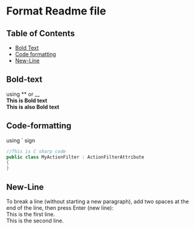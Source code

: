 # Format Readme file
## Table of Contents
- [Bold Text](#bold-text)
- [Code formatting](#code-formatting)
- [New-Line](#new-line)
  
## Bold-text
using ** or __  
**This is Bold text**  
__This is also Bold text__

## Code-formatting
using ` sign  
```csharp
//This is C sharp code
public class MyActionFilter : ActionFilterAttribute
{
}
```
## New-Line
To break a line (without starting a new paragraph), add two spaces at the end of the line, then press Enter (new line):  
This is the first line.  
This is the second line.

